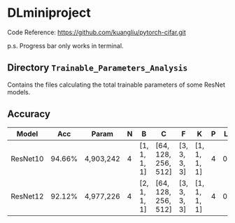 # DLminiproject

Code Reference: https://github.com/kuangliu/pytorch-cifar.git

p.s. Progress bar only works in terminal.

## Directory `Trainable_Parameters_Analysis`

Contains the files calculating the total trainable parameters of some ResNet models.

## Accuracy

| Model  | Acc  |Param    |N|B           | C                 | F          | K          | P|LR   |Epochs|
|--------|------|---------|-|------------|-------------------|------------|------------|--|-----|---|
|ResNet10|94.66%|4,903,242|4|[1, 1, 1, 1]|[64, 128, 256, 512]|[3, 3, 3, 3]|[1, 1, 1, 1]|4 |0.1  |200|
|ResNet12|92.12%|4,977,226|4|[2, 1, 1, 1]|[64, 128, 256, 512]|[3, 3, 3, 3]|[1, 1, 1, 1]|4 |0.1  |200|
